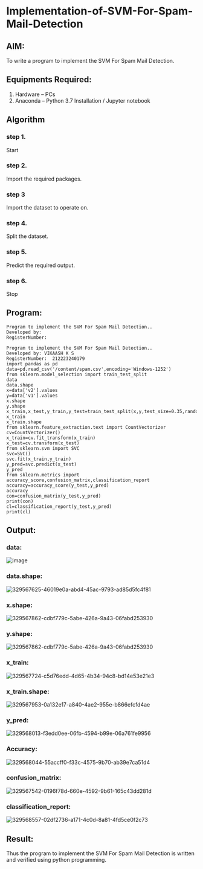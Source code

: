 # Implementation-of-SVM-For-Spam-Mail-Detection

## AIM:

To write a program to implement the SVM For Spam Mail Detection.

## Equipments Required:

1. Hardware – PCs
2. Anaconda – Python 3.7 Installation / Jupyter notebook

## Algorithm

### step 1.

Start

### step 2.

Import the required packages.

### step 3

Import the dataset to operate on.

### step 4.

Split the dataset.

### step 5.

Predict the required output.

### step 6.

Stop

## Program:
```
Program to implement the SVM For Spam Mail Detection..
Developed by: 
RegisterNumber:  

Program to implement the SVM For Spam Mail Detection..
Developed by: VIKAASH K S
RegisterNumber:  212223240179
import pandas as pd
data=pd.read_csv('/content/spam.csv',encoding='Windows-1252')
from sklearn.model_selection import train_test_split
data
data.shape
x=data['v2'].values
y=data['v1'].values
x.shape
y.shape
x_train,x_test,y_train,y_test=train_test_split(x,y,test_size=0.35,random_state=0)
x_train
x_train.shape
from sklearn.feature_extraction.text import CountVectorizer
cv=CountVectorizer()
x_train=cv.fit_transform(x_train)
x_test=cv.transform(x_test)
from sklearn.svm import SVC
svc=SVC()
svc.fit(x_train,y_train)
y_pred=svc.predict(x_test)
y_pred
from sklearn.metrics import accuracy_score,confusion_matrix,classification_report 
accuracy=accuracy_score(y_test,y_pred)
accuracy
con=confusion_matrix(y_test,y_pred)
print(con)
cl=classification_report(y_test,y_pred)
print(cl)
```

## Output:

### data:

![image](https://github.com/nivetharajaa/Implementation-of-SVM-For-Spam-Mail-Detection/assets/120543388/ee260634-5224-44d7-9c08-1ee7f33e67f6)

### data.shape:

![329567625-46019e0a-abd4-45ac-9793-ad85d5fc4f81](https://github.com/nivetharajaa/Implementation-of-SVM-For-Spam-Mail-Detection/assets/120543388/017994f4-19b6-46d1-8423-25397525d303)

### x.shape:

![329567862-cdbf779c-5abe-426a-9a43-06fabd253930](https://github.com/nivetharajaa/Implementation-of-SVM-For-Spam-Mail-Detection/assets/120543388/7e73d47e-1c9d-473d-8c68-80de5e3eeadc)

### y.shape:

![329567862-cdbf779c-5abe-426a-9a43-06fabd253930](https://github.com/nivetharajaa/Implementation-of-SVM-For-Spam-Mail-Detection/assets/120543388/ad2be537-ca15-4187-a7d2-e894367fa18e)

### x_train:

![329567724-c5d76edd-4d65-4b34-94c8-bd14e53e21e3](https://github.com/nivetharajaa/Implementation-of-SVM-For-Spam-Mail-Detection/assets/120543388/f8642d23-8b40-4758-9b6e-20ea182e9337)

### x_train.shape:

![329567953-0a132e17-a840-4ae2-955e-b866efcfd4ae](https://github.com/nivetharajaa/Implementation-of-SVM-For-Spam-Mail-Detection/assets/120543388/7f6b4662-dbfb-4df7-8c09-ca80c0def28d)


### y_pred:

![329568013-f3edd0ee-06fb-4594-b99e-06a761fe9956](https://github.com/nivetharajaa/Implementation-of-SVM-For-Spam-Mail-Detection/assets/120543388/d6b605b6-abd7-42ad-919c-5e9d44af20c6)


### Accuracy:

![329568044-55accff0-f33c-4575-9b70-ab39e7ca51d4](https://github.com/nivetharajaa/Implementation-of-SVM-For-Spam-Mail-Detection/assets/120543388/46e7e2d6-c9f5-4547-ba78-ded5dfb2c991)

### confusion_matrix:

![329567542-0196f78d-660e-4592-9b61-165c43dd281d](https://github.com/nivetharajaa/Implementation-of-SVM-For-Spam-Mail-Detection/assets/120543388/e9c9de16-ce26-405c-9892-b8a5947d2926)


### classification_report:

![329568557-02df2736-a171-4c0d-8a81-4fd5ce0f2c73](https://github.com/nivetharajaa/Implementation-of-SVM-For-Spam-Mail-Detection/assets/120543388/e0ea302a-d684-465d-9caf-b8eaa71e243b)


## Result:
Thus the program to implement the SVM For Spam Mail Detection is written and verified using python programming.
